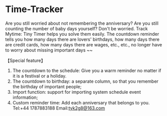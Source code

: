 # Time-Tracker
Are you still worried about not remembering the anniversary? Are you still counting the number of baby days yourself? Don't be worried. Track Mytime: Tiny Timer helps you solve them easily. The countdown reminder tells you how many days there are lovers' birthdays, how many days there are credit cards, how many days there are wages, etc., etc., no longer have to worry about missing important days ~~

【Special feature】
1. The countdown to the schedule: Give you a warm reminder no matter if it is a festival or a holiday.
2. The countdown to birthday: a separate column, so that you remember the birthday of important people;
3. Import function: support for importing system schedule event information;
4. Custom reminder time: Add each anniversary that belongs to you.
Tel:+44 1787883188
Email:tyk2g8@163.com
